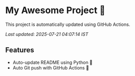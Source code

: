 # My Awesome Project 🚀

This project is automatically updated using GitHub Actions.

_Last updated: 2025-07-21 04:07:14 IST_

## Features
- Auto-update README using Python 🐍
- Auto Git push with GitHub Actions 🤖
